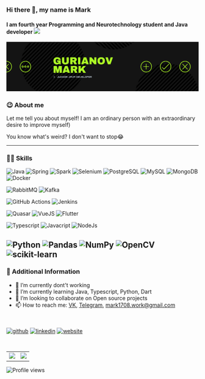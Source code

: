 ### Hi there 👋, my name is Mark

#### I am fourth year Programming and Neurotechnology student and Java developer <img src="https://media.giphy.com/media/WUlplcMpOCEmTGBtBW/giphy.gif" width="35"> 
[![I am second year Programming and Neurotechnology student and Java developer](https://github.com/Mark1708/Mark1708/blob/master/assets/header.png?raw=true)](https://www.linkedin.com/in/https://www.linkedin.com/in/mark-gurianov-605616201/)

### 😉 About me
Let me tell you about myself! I am an ordinary person with an extraordinary desire to improve myself)


You know what's weird? I don't want to stop😂

---

### 💪🏻  Skills

![Java](https://img.shields.io/badge/-OpenJDK-0a0a0a?style=for-the-badge&logo=OpenJDK) 
![Spring](https://img.shields.io/badge/-Spring-0a0a0a?style=for-the-badge&logo=Spring) 
![Spark](https://img.shields.io/badge/-Apache&Spark-0a0a0a?style=for-the-badge&logo=Apache&Spark) 
![Selenium](https://img.shields.io/badge/-Selenium-0a0a0a?style=for-the-badge&logo=Selenium) 
![PostgreSQL](https://img.shields.io/badge/-PostgreSQL-0a0a0a?style=for-the-badge&logo=postgresql) 
![MySQL](https://img.shields.io/badge/-MySQL-0a0a0a?style=for-the-badge&logo=MySQL) 
![MongoDB](https://img.shields.io/badge/-MongoDB-0a0a0a?style=for-the-badge&logo=MongoDB) 
![Docker](https://img.shields.io/badge/-Docker-0a0a0a?style=for-the-badge&logo=Docker) 
<br/>

![RabbitMQ](https://img.shields.io/badge/-RabbitMQ-0a0a0a?style=for-the-badge&logo=rabbitmq) 
![Kafka](https://img.shields.io/badge/-Kafka-0a0a0a?style=for-the-badge&logo=apachekafka)
<br/>

![GitHub Actions](https://img.shields.io/badge/-githubactions-0a0a0a?style=for-the-badge&logo=githubactions) 
![Jenkins](https://img.shields.io/badge/-jenkins-0a0a0a?style=for-the-badge&logo=jenkins) 
<br/>

![Quasar](https://img.shields.io/badge/-quasar-0a0a0a?style=for-the-badge&logo=quasar) 
![VueJS](https://img.shields.io/badge/-vue.js-0a0a0a?style=for-the-badge&logo=vuedotjs) 
![Flutter](https://img.shields.io/badge/-flutter-0a0a0a?style=for-the-badge&logo=flutter) 
<br/>

![Typescript](https://img.shields.io/badge/-typescript-0a0a0a?style=for-the-badge&logo=typescript)
![Javacript](https://img.shields.io/badge/-javascript-0a0a0a?style=for-the-badge&logo=javascript)
![NodeJs](https://img.shields.io/badge/-node.js-0a0a0a?style=for-the-badge&logo=nodedotjs) 
<br/>

![Python](https://img.shields.io/badge/-Python-0a0a0a?style=for-the-badge&logo=Python)
![Pandas](https://img.shields.io/badge/-pandas-0a0a0a?style=for-the-badge&logo=pandas)
![NumPy](https://img.shields.io/badge/-numpy-0a0a0a?style=for-the-badge&logo=numpy)
![OpenCV](https://img.shields.io/badge/-opencv-0a0a0a?style=for-the-badge&logo=opencv)
![scikit-learn](https://img.shields.io/badge/-scikitlearn-0a0a0a?style=for-the-badge&logo=scikitlearn)
---
### 📄  Additional Information
- 🔭 I’m currently dont't working
- 🌱 I’m currently learning Java, Typescript, Python, Dart
- 👯 I’m looking to collaborate on Open source projects 
- 📫 How to reach me: [VK](https://vk.com/mgurianov), [Telegram](https://t.me/MarkStav), mark1708.work@gmail.com

<br/>

[<img src='https://cdn.jsdelivr.net/npm/simple-icons@3.0.1/icons/github.svg' alt='github' height='40'>](https://github.com/https://github.com/Mark1708)  [<img src='https://cdn.jsdelivr.net/npm/simple-icons@3.0.1/icons/linkedin.svg' alt='linkedin' height='40'>](https://www.linkedin.com/in/mark1708/)  [<img src='https://cdn.jsdelivr.net/npm/simple-icons@3.0.1/icons/icloud.svg' alt='website' height='40'>](https://mark1708.github.io/)  

<br/>
<table border="0">
  <tr>
    <td>
      <img src="https://github-readme-stats.vercel.app/api?username=Mark1708&show_icons=true&theme=chartreuse-dark">
    </td>
    <td>
      <img src="https://github-readme-stats.vercel.app/api/top-langs/?username=Mark1708&hide=jupyter%20notebook,css,stylus,scss,html,Dockerfile&langs_count=9&show&theme=chartreuse-dark&layout=compact">
    </td> 
  </tr>
</table>



![Profile views](https://gpvc.arturio.dev/Mark1708) 
